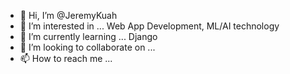 - 👋 Hi, I’m @JeremyKuah
- 👀 I’m interested in ... Web App Development, ML/AI technology
- 🌱 I’m currently learning ... Django
- 💞️ I’m looking to collaborate on ... 
- 📫 How to reach me ...

<!---
JeremyKuah/JeremyKuah is a ✨ special ✨ repository because its `README.md` (this file) appears on your GitHub profile.
You can click the Preview link to take a look at your changes.
--->
